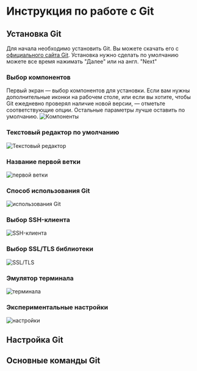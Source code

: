 # Инструкция по работе с Git

## Установка Git
Для начала необходимо установить Git. Вы можете скачать его с [официального сайта Git](https://git-scm.com/downloads).
Установка нужно сделать по умолчанию можете все время нажимать "Далее" или на англ. "Next"

### Выбор компонентов
Первый экран — выбор компонентов для установки. Если вам нужны дополнительные иконки на рабочем столе, или если вы хотите, чтобы Git ежедневно проверял наличие новой версии, — отметьте соответствующие опции. Остальные параметры лучше оставить по умолчанию.
![Компоненты](images/Setup1.png)


### Текстовый редактор по умолчанию
![Текстовый редактор](images/Setup2.png)


### Название первой ветки
![первой ветки](images/Setup3.png)



### Способ использования Git
![использования Git](images/Setup4.png)

### Выбор SSH-клиента
![SSH-клиента](images/Setup5.png)

### Выбор SSL/TLS библиотеки
![SSL/TLS](images/Setup6.png)


### Эмулятор терминала
![терминала](images/Setup8.png)


### Экспериментальные настройки
![настройки](images/Setup9.png)




## Настройка Git


## Основные команды Git

